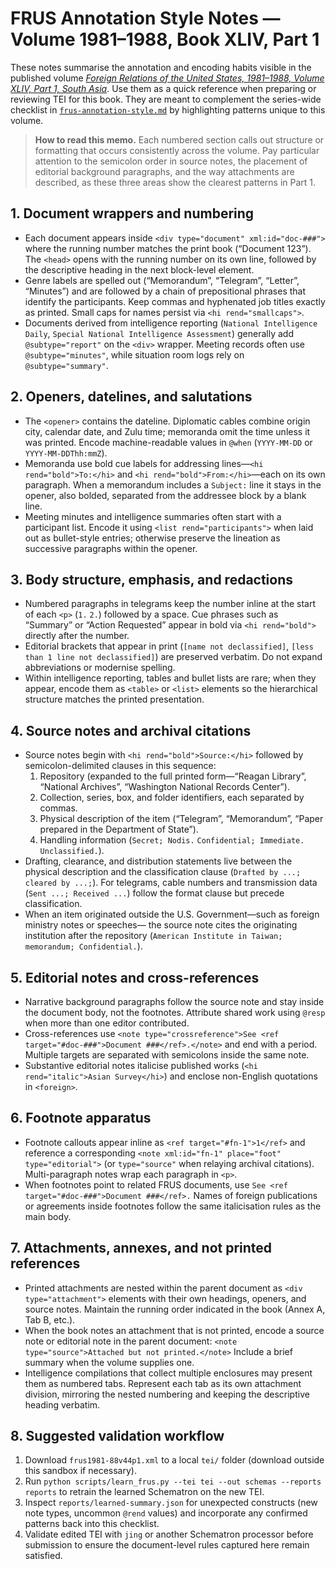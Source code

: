 # FRUS Annotation Style Notes — Volume 1981–1988, Book XLIV, Part 1

These notes summarise the annotation and encoding habits visible in the published volume
[*Foreign Relations of the United States, 1981–1988, Volume XLIV, Part 1, South Asia*](https://history.state.gov/historicaldocuments/frus1981-88v44p1).
Use them as a quick reference when preparing or reviewing TEI for this book. They are meant to
complement the series-wide checklist in [`frus-annotation-style.md`](./frus-annotation-style.md)
by highlighting patterns unique to this volume.

> **How to read this memo.** Each numbered section calls out structure or formatting that occurs
> consistently across the volume. Pay particular attention to the semicolon order in source notes,
> the placement of editorial background paragraphs, and the way attachments are described, as
> these three areas show the clearest patterns in Part 1.

## 1. Document wrappers and numbering

* Each document appears inside `<div type="document" xml:id="doc-###">` where the running
  number matches the print book (“Document 123”). The `<head>` opens with the running number on
  its own line, followed by the descriptive heading in the next block-level element.
* Genre labels are spelled out (“Memorandum”, “Telegram”, “Letter”, “Minutes”) and are followed by
  a chain of prepositional phrases that identify the participants. Keep commas and hyphenated job
  titles exactly as printed. Small caps for names persist via `<hi rend="smallcaps">`.
* Documents derived from intelligence reporting (`National Intelligence Daily`, `Special National
  Intelligence Assessment`) generally add `@subtype="report"` on the `<div>` wrapper. Meeting
  records often use `@subtype="minutes"`, while situation room logs rely on `@subtype="summary"`.

## 2. Openers, datelines, and salutations

* The `<opener>` contains the dateline. Diplomatic cables combine origin city, calendar date,
  and Zulu time; memoranda omit the time unless it was printed. Encode machine-readable values in
  `@when` (`YYYY-MM-DD` or `YYYY-MM-DDThh:mmZ`).
* Memoranda use bold cue labels for addressing lines—`<hi rend="bold">To:</hi>` and `<hi
  rend="bold">From:</hi>`—each on its own paragraph. When a memorandum includes a `Subject:` line
  it stays in the opener, also bolded, separated from the addressee block by a blank line.
* Meeting minutes and intelligence summaries often start with a participant list. Encode it using
  `<list rend="participants">` when laid out as bullet-style entries; otherwise preserve the
  lineation as successive paragraphs within the opener.

## 3. Body structure, emphasis, and redactions

* Numbered paragraphs in telegrams keep the number inline at the start of each `<p>` (`1.` `2.`)
  followed by a space. Cue phrases such as “Summary” or “Action Requested” appear in bold via `<hi
  rend="bold">` directly after the number.
* Editorial brackets that appear in print (`[name not declassified]`, `[less than 1 line not
  declassified]`) are preserved verbatim. Do not expand abbreviations or modernise spelling.
* Within intelligence reporting, tables and bullet lists are rare; when they appear, encode them as
  `<table>` or `<list>` elements so the hierarchical structure matches the printed presentation.

## 4. Source notes and archival citations

* Source notes begin with `<hi rend="bold">Source:</hi>` followed by semicolon-delimited clauses
  in this sequence:
  1. Repository (expanded to the full printed form—“Reagan Library”, “National Archives”,
     “Washington National Records Center”).
  2. Collection, series, box, and folder identifiers, each separated by commas.
  3. Physical description of the item (“Telegram”, “Memorandum”, “Paper prepared in the Department
     of State”).
  4. Handling information (`Secret; Nodis.` `Confidential; Immediate.` `Unclassified.`).
* Drafting, clearance, and distribution statements live between the physical description and the
  classification clause (`Drafted by ...; cleared by ...;`). For telegrams, cable numbers and
  transmission data (`Sent ...; Received ...`) follow the format clause but precede classification.
* When an item originated outside the U.S. Government—such as foreign ministry notes or speeches—
  the source note cites the originating institution after the repository (`American Institute in
  Taiwan; memorandum; Confidential.`).

## 5. Editorial notes and cross-references

* Narrative background paragraphs follow the source note and stay inside the document body, not the
  footnotes. Attribute shared work using `@resp` when more than one editor contributed.
* Cross-references use `<note type="crossreference">See <ref target="#doc-###">Document ###</ref>.</note>`
  and end with a period. Multiple targets are separated with semicolons inside the same note.
* Substantive editorial notes italicise published works (`<hi rend="italic">Asian Survey</hi>`) and
  enclose non-English quotations in `<foreign>`.

## 6. Footnote apparatus

* Footnote callouts appear inline as `<ref target="#fn-1">1</ref>` and reference a corresponding
  `<note xml:id="fn-1" place="foot" type="editorial">` (or `type="source"` when relaying
  archival citations). Multi-paragraph notes wrap each paragraph in `<p>`.
* When footnotes point to related FRUS documents, use `See <ref target="#doc-###">Document ###</ref>.`
  Names of foreign publications or agreements inside footnotes follow the same italicisation rules
  as the main body.

## 7. Attachments, annexes, and not printed references

* Printed attachments are nested within the parent document as `<div type="attachment">` elements
  with their own headings, openers, and source notes. Maintain the running order indicated in the
  book (Annex A, Tab B, etc.).
* When the book notes an attachment that is not printed, encode a source note or editorial note in
  the parent document: `<note type="source">Attached but not printed.</note>` Include a brief
  summary when the volume supplies one.
* Intelligence compilations that collect multiple enclosures may present them as numbered tabs.
  Represent each tab as its own attachment division, mirroring the nested numbering and keeping the
  descriptive heading verbatim.

## 8. Suggested validation workflow

1. Download `frus1981-88v44p1.xml` to a local `tei/` folder (download outside this sandbox if
   necessary).
2. Run `python scripts/learn_frus.py --tei tei --out schemas --reports reports` to retrain the
   learned Schematron on the new TEI.
3. Inspect `reports/learned-summary.json` for unexpected constructs (new note types, uncommon
   `@rend` values) and incorporate any confirmed patterns back into this checklist.
4. Validate edited TEI with `jing` or another Schematron processor before submission to ensure the
   document-level rules captured here remain satisfied.
